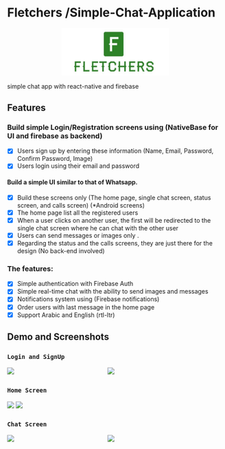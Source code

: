 # Fletchers /Simple-Chat-Application

<p align="center">
    <img alt="daug" src="./src/img/logo.jpg" width="250">
  </a>
</p>
simple chat app with react-native and firebase


 ## Features
### Build simple Login/Registration screens using (NativeBase for UI and firebase as backend)
- [x] Users sign up by entering these information (Name, Email, Password, Confirm Password, Image)
- [x] Users login using their email and password
#### Build a simple UI similar to that of Whatsapp. 
- [x] Build these screens only (The home page, single chat screen, status screen, and calls screen) (*Android screens)
- [x] The home page  list all the registered users
- [x] When a user clicks on another user, the first will be redirected to the single chat screen where he can chat with the other user
- [x] Users can send messages or images only .
- [x] Regarding the status and the calls screens, they are just there for the design (No back-end involved)
### The features:
- [x] Simple authentication with Firebase Auth
- [x] Simple real-time chat with the ability to send images and messages
- [x] Notifications system using (Firebase notifications)
- [x] Order users with last message in the home page
 -[x] Support Arabic and English (rtl-ltr)

## Demo and Screenshots


### `Login and SignUp`
<div style={{display: flex; flex-direction: row,align-content:center}}>

  <img   src="https://user-images.githubusercontent.com/45076188/61658361-7e5bf000-acc5-11e9-9da8-2d79e7dc8419.gif" width="270" />

 <img  align="right"  src="https://user-images.githubusercontent.com/45076188/61658349-769c4b80-acc5-11e9-95e2-8fc414549e7e.gif" width="270" />
 </div>


### `Home Screen`
<div style={{display: flex; flex-direction: row}}>
  <img src="https://user-images.githubusercontent.com/45076188/61658397-8ddb3900-acc5-11e9-8162-df88c4fbba2f.gif" width="270" />
  <img  src="https://user-images.githubusercontent.com/45076188/61658381-86b42b00-acc5-11e9-8c98-d6c91ebfadab.gif" width="270" />
</div>
    
    
    
   ### `Chat Screen`
<div style={{display: flex; flex-direction: row}}>
  <img  src="https://user-images.githubusercontent.com/45076188/61658408-9469b080-acc5-11e9-9e0f-be89e5fc87eb.gif" width="270" />
  <img align="right" src="https://user-images.githubusercontent.com/45076188/61658422-9cc1eb80-acc5-11e9-890b-f2c48db34d53.gif" width="270" />
</div>
